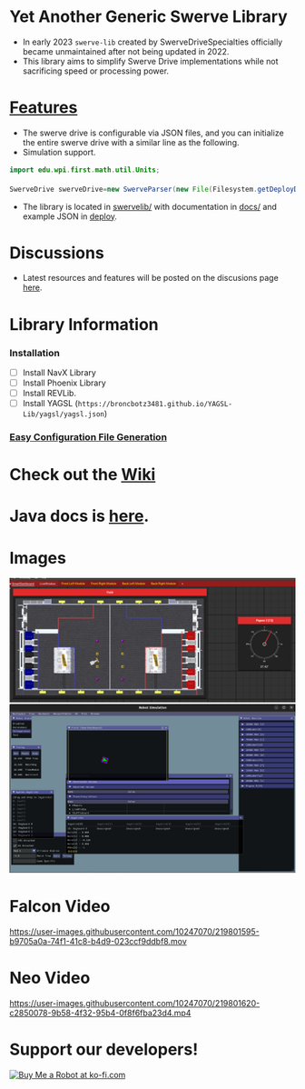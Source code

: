 # Yet Another Generic Swerve Library
* In early 2023 `swerve-lib` created by SwerveDriveSpecialties officially became unmaintained after not being updated in 2022.
* This library aims to simplify Swerve Drive implementations while not sacrificing speed or processing power.

# [Features](https://github.com/BroncBotz3481/YAGSL-Example/discussions/29)
* The swerve drive is configurable via JSON files, and you can initialize the entire swerve drive with a similar line as the following.
* Simulation support.
```java
import edu.wpi.first.math.util.Units;

SwerveDrive swerveDrive=new SwerveParser(new File(Filesystem.getDeployDirectory(),"swerve")).createSwerveDrive(Units.feetToMeters(14.5));
```
* The library is located in [swervelib/](./swervelib) with documentation in [docs/](./docs) and example JSON in [deploy](./deploy).

# Discussions
* Latest resources and features will be posted on the discusions page [here](https://github.com/BroncBotz3481/YAGSL-Example/discussions).


# Library Information
### Installation
- [ ] Install NavX Library
- [ ] Install Phoenix Library
- [ ] Install REVLib.
- [ ] Install YAGSL (`https://broncbotz3481.github.io/YAGSL-Lib/yagsl/yagsl.json`)  

### [Easy Configuration File Generation](https://broncbotz3481.github.io/YAGSL-Example/)

# Check out the [Wiki](https://github.com/BroncBotz3481/YAGSL/wiki)
# Java docs is [here](https://broncbotz3481.github.io/YAGSL/).

# Images
![Field Shuffleboard](./imgaes/field.png)
![Simulation](./imgaes/simulation.png)  

# Falcon Video

https://user-images.githubusercontent.com/10247070/219801595-b9705a0a-74f1-41c8-b4d9-023ccf9ddbf8.mov  

# Neo Video

https://user-images.githubusercontent.com/10247070/219801620-c2850078-9b58-4f32-95b4-0f8f6fba23d4.mp4

# Support our developers!
<a href='https://ko-fi.com/yagsl' target='_blank'><img height='35' style='border:0px;height:46px;' src='https://az743702.vo.msecnd.net/cdn/kofi3.png?v=0' border='0' alt='Buy Me a Robot at ko-fi.com'></a>